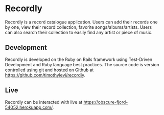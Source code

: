 # Recordly

Recordly is a record catalogue application. Users can add their records one by one, view their record collection, favorite songs/albums/artists. Users can also search their collection to easily find any artist or piece of music.

## Development

Recordly is developed on the Ruby on Rails framework using Test-Driven Development and Ruby language best practices. The source code is version controlled using git and hosted on Github at https://github.com/timothylevi/recordly.

## Live

Recordly can be interacted with live at https://obscure-fjord-54052.herokuapp.com/.

